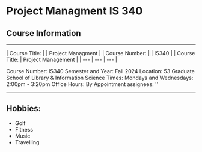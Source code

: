 # **Project Managment IS 340**

## Course Information
---
| Course Title: | | Project Managment |
| Course Number: | | IS340 |
| Course Title:  | Project Management  |
| --- | --- | --- |

Course Number: IS340
Semester and Year: Fall 2024
Location: 53 Graduate School of Library & Information Science
Times: Mondays and Wednesdays: 2:00pm - 3:20pm
Office Hours: By Appointment
assignees: ''

---

## Hobbies:
* Golf
* Fitness
* Music
* Travelling
